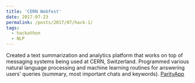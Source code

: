 ```yaml
---
title: 'CERN Webfest'
date: 2017-07-23
permalink: /posts/2017/07/hack-1/
tags:
  - hackathon
  - NLP
---
```


Created a text summarization and analytics platform that works on top of messaging systems being used at CERN, Switzerland. Programmed various natural language processing and machine learning routines for answering users’ queries (summary, most important chats and keywords). [ParityApp](https://github.com/parityapp/)








<!-- Headings are cool
======

You can have many headings
======

Aren't headings cool?
------ -->